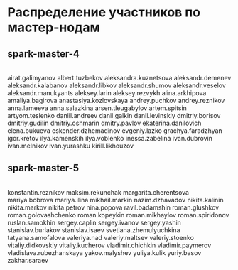 # Распределение участников по мастер-нодам

## spark-master-4
||
| :---: |
airat.galimyanov
albert.tuzbekov
aleksandra.kuznetsova
aleksandr.demenev
aleksandr.kalabanov
aleksandr.libkov
aleksandr.shumov
aleksandr.veselov
aleksandr.manukyants
aleksey.larin
aleksey.rezvykh
alina.arkhipova
amaliya.bagirova
anastasiya.kozlovskaya
andrey.puchkov
andrey.reznikov
anna.lameeva
anna.salazkina
arsen.tleugabylov
artem.spitsin
artyom.teslenko
daniil.andreev
danil.galkin
danil.levinskiy
dmitriy.borisov
dmitriy.gudilin
dmitriy.oshmarin
dmitry.pavlov
ekaterina.danilovich
elena.bukueva
eskender.dzhemadinov
evgeniy.lazko
grachya.faradzhyan
igor.kretov
ilya.kamenskih
ilya.voblenko
inessa.zabelina
ivan.dubrovin
ivan.melnikov
ivan.yurashku
kirill.likhouzov


## spark-master-5
| |
| :---: |
konstantin.reznikov
maksim.rekunchak
margarita.cherentsova
mariya.bobrova
mariya.ilina
mikhail.markin
nazim.dzhavadov
nikita.kalinin
nikita.markov
nikita.petrov
nina.popova
ravil.badamshin
roman.glushkov
roman.golovashchenko
roman.kopeykin
roman.mikhaylov
roman.spiridonov
ruslan.samokhin
sergey.caplin
sergey.ivanov
sergey.yashin
stanislav.burlakov
stanislav.isaev
svetlana.zhemulyuchkina
tatyana.samofalova
valeriya.nad
valeriy.maltsev
valeriy.stoenko
vitaliy.didkovskiy
vitaliy.kucherov
vladimir.chichkin
vladimir.paymerov
vladislava.rubezhanskaya
yakov.malyshev
yuliya.kulik
yuriy.basov
zakhar.saraev
